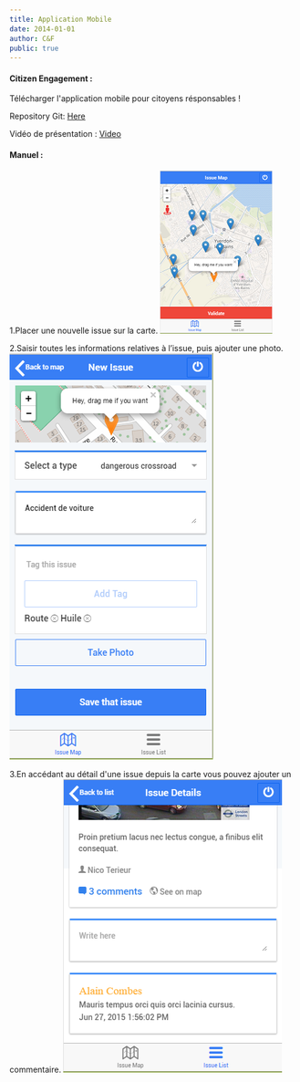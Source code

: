 ```yaml
---
title: Application Mobile
date: 2014-01-01
author: C&F
public: true
---
```


#### Citizen Engagement :


Télécharger l'application mobile pour citoyens résponsables !

Repository Git: [Here](https://github.com/florentplomb/Teaching-HEIGVD-CM_APPMOB-2015-CitizenEngagement "Here")

Vidéo de présentation : [Video](https://github.com/florentplomb/Teaching-HEIGVD-CM_APPMOB-2015-CitizenEngagement "Here")

#### Manuel :

1.Placer une nouvelle issue sur la carte.
![addIssue](addIssue.png)

2.Saisir toutes les informations relatives à l’issue, puis ajouter une photo.
![DescIssue](DescIssue.png)

3.En accédant au détail d'une issue depuis la carte vous pouvez ajouter un commentaire.
![Detail](Detail.png)

